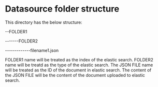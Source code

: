 # Datasource folder structure

This directory has the below structure:

--FOLDER1

-------FOLDER2

-------------filename1.json

FOLDER1 name will be treated as the index of the elastic search.
FOLDER2 name will be treatd as the type of the elastic search.
The JSON FILE name will be treated as the ID of the document in elastic search.
The content of the JSON FILE will be the content of the document uploaded to elastic search.